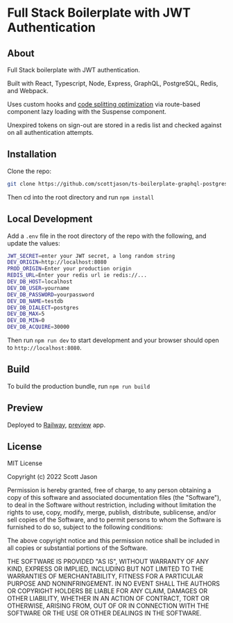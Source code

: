# Full Stack Boilerplate with JWT Authentication

## About

Full Stack boilerplate with JWT authentication.

Built with React, Typescript, Node, Express, GraphQL, PostgreSQL, Redis, and Webpack.

Uses custom hooks and [code splitting optimization](https://reactjs.org/docs/code-splitting.html) via route-based component lazy loading with the Suspense component.

Unexpired tokens on sign-out are stored in a redis list and checked against on all authentication attempts.

## Installation

Clone the repo:

```bash
git clone https://github.com/scottjason/ts-boilerplate-graphql-postgres.git
```

Then cd into the root directory and run `npm install`

## Local Development

Add a `.env` file in the root directory of the repo with the following, and update the values:

```bash
JWT_SECRET=enter your JWT secret, a long random string
DEV_ORIGIN=http://localhost:8080
PROD_ORIGIN=Enter your production origin
REDIS_URL=Enter your redis url ie redis://...
DEV_DB_HOST=localhost
DEV_DB_USER=yourname
DEV_DB_PASSWORD=yourpassword
DEV_DB_NAME=testdb
DEV_DB_DIALECT=postgres
DEV_DB_MAX=5
DEV_DB_MIN=0
DEV_DB_ACQUIRE=30000
```

Then run `npm run dev` to start development and your browser should open to `http://localhost:8080`.

## Build

To build the production bundle, run `npm run build`

## Preview

Deployed to [Railway](https://railway.app/), [preview](https://ts-boilerplate-graphql-postgres-production.up.railway.app/) app.

## License

MIT License

Copyright (c) 2022 Scott Jason

Permission is hereby granted, free of charge, to any person obtaining a copy
of this software and associated documentation files (the "Software"), to deal
in the Software without restriction, including without limitation the rights
to use, copy, modify, merge, publish, distribute, sublicense, and/or sell
copies of the Software, and to permit persons to whom the Software is
furnished to do so, subject to the following conditions:

The above copyright notice and this permission notice shall be included in all
copies or substantial portions of the Software.

THE SOFTWARE IS PROVIDED "AS IS", WITHOUT WARRANTY OF ANY KIND, EXPRESS OR
IMPLIED, INCLUDING BUT NOT LIMITED TO THE WARRANTIES OF MERCHANTABILITY,
FITNESS FOR A PARTICULAR PURPOSE AND NONINFRINGEMENT. IN NO EVENT SHALL THE
AUTHORS OR COPYRIGHT HOLDERS BE LIABLE FOR ANY CLAIM, DAMAGES OR OTHER
LIABILITY, WHETHER IN AN ACTION OF CONTRACT, TORT OR OTHERWISE, ARISING FROM,
OUT OF OR IN CONNECTION WITH THE SOFTWARE OR THE USE OR OTHER DEALINGS IN THE
SOFTWARE.
